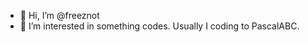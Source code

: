- 👋 Hi, I’m @freeznot
- 👀 I’m interested in something codes. Usually I coding to PascalABC.

<!---
freeznot/freeznot is a ✨ special ✨ repository because its `README.md` (this file) appears on your GitHub profile.
You can click the Preview link to take a look at your changes.
---> 
